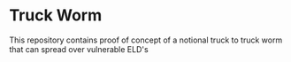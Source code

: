 # Truck Worm
This repository contains proof of concept of a notional truck to truck worm that can spread over vulnerable ELD's
